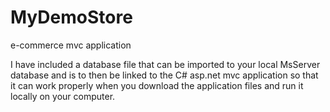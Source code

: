 # MyDemoStore
e-commerce mvc application

I have included a database file that can be imported to your local MsServer database and is to then be linked to the C# asp.net mvc application so that it can work properly
when you download the application files and run it locally on your computer.
